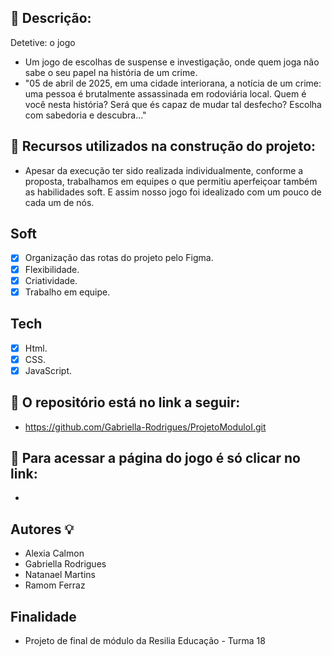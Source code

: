 ## 📍 Descrição:

Detetive: o jogo

- Um jogo de escolhas de suspense e investigação, onde quem joga não sabe o seu papel na história de um crime.
- "05 de abril de 2025, em uma cidade interiorana, a notícia de um crime: uma pessoa é brutalmente assassinada em rodoviária local. Quem é você nesta história? Será que és capaz de mudar tal desfecho? Escolha com sabedoria e descubra..."

## 📍 Recursos utilizados na construção do projeto:
- Apesar da execução ter sido realizada individualmente, conforme a proposta, trabalhamos em equipes o que permitiu aperfeiçoar também as habilidades soft. E assim nosso jogo foi idealizado com um pouco de cada um de nós.

## Soft
- [x] Organização das rotas do projeto pelo Figma.
- [x] Flexibilidade.
- [x] Criatividade.
- [x] Trabalho em equipe.

## Tech
- [x] Html.
- [x] CSS.
- [x] JavaScript.

## 📍 O repositório está no link a seguir:
- https://github.com/Gabriella-Rodrigues/ProjetoModuloI.git

## 📍 Para acessar a página do jogo é só clicar no link:
- 

## Autores 💡
- Alexia Calmon
- Gabriella Rodrigues
- Natanael Martins
- Ramom Ferraz

## Finalidade
- Projeto de final de módulo da Resilia Educação - Turma 18
